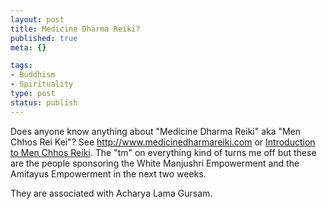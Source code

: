 ```yaml
--- 
layout: post
title: Medicine Dharma Reiki?
published: true
meta: {}

tags: 
- Buddhism
- Spirituality
type: post
status: publish
---
```

Does anyone know anything about "Medicine Dharma Reiki" aka "Men Chhos Rei Kei"? See <a href="http://www.medicinedharmareiki.com">http://www.medicinedharmareiki.com</a> or <a href="http://www.healing-touch.co.uk/pa-mcrk.htm">Introduction to Men Chhos Reiki</a>. The "tm" on everything kind of turns me off but these are the people sponsoring the White Manjushri Empowerment and the Amitayus Empowerment in the next two weeks.

They are associated with Acharya Lama Gursam.
